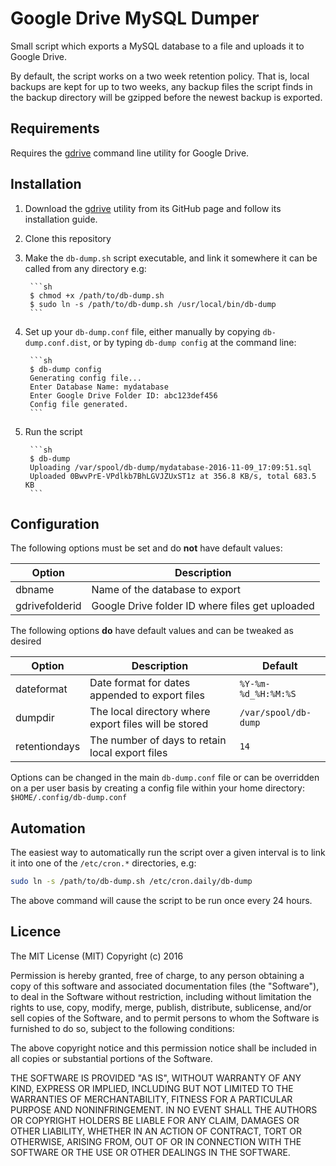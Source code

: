 # Google Drive MySQL Dumper

Small script which exports a MySQL database to a file and uploads it to Google Drive.

By default, the script works on a two week retention policy. That is, local backups are kept
for up to two weeks, any backup files the script finds in the backup directory will be gzipped before
the newest backup is exported.

## Requirements
Requires the [gdrive](https://github.com/prasmussen/gdrive) command line utility for Google Drive.

## Installation
1. Download the [gdrive](https://github.com/prasmussen/gdrive)  utility from its GitHub page and follow its installation guide.
2. Clone this repository
3. Make the `db-dump.sh` script executable, and link it somewhere it can be called from any directory e.g:

		```sh
		$ chmod +x /path/to/db-dump.sh
		$ sudo ln -s /path/to/db-dump.sh /usr/local/bin/db-dump
		```
		
4. Set up your `db-dump.conf` file, either manually by copying `db-dump.conf.dist`, or by typing `db-dump config` at the command line:

		```sh
		$ db-dump config
		Generating config file...
		Enter Database Name: mydatabase    
		Enter Google Drive Folder ID: abc123def456
		Config file generated.
		```
		
5. Run the script

		```sh
		$ db-dump
		Uploading /var/spool/db-dump/mydatabase-2016-11-09_17:09:51.sql
		Uploaded 0BwvPrE-VPdlkb7BhLGVJZUxST1z at 356.8 KB/s, total 683.5 KB
		```

## Configuration

The following options must be set and do **not** have default values:

| Option | Description |
| ------ | ----------- |
| dbname | Name of the database to export |
| gdrivefolderid | Google Drive folder ID where files get uploaded |

The following options **do** have default values and can be tweaked as desired

| Option | Description | Default |
| ------ | ----------- | ------- |
| dateformat | Date format for dates appended to export files | `%Y-%m-%d_%H:%M:%S` |
| dumpdir | The local directory where export files will be stored | `/var/spool/db-dump` |
| retentiondays | The number of days to retain local export files | `14` |

Options can be changed in the main `db-dump.conf` file or can be overridden on a per user basis by creating
a config file within your home directory: `$HOME/.config/db-dump.conf`

## Automation
The easiest way to automatically run the script over a given interval is to link it into one of the
`/etc/cron.*` directories, e.g:

```sh
sudo ln -s /path/to/db-dump.sh /etc/cron.daily/db-dump
```

The above command will cause the script to be run once every 24 hours.

## Licence
The MIT License (MIT) Copyright (c) 2016

Permission is hereby granted, free of charge, to any person obtaining a copy of this software and associated documentation files (the "Software"), to deal in the Software without restriction, including without limitation the rights to use, copy, modify, merge, publish, distribute, sublicense, and/or sell copies of the Software, and to permit persons to whom the Software is furnished to do so, subject to the following conditions:

The above copyright notice and this permission notice shall be included in all copies or substantial portions of the Software.

THE SOFTWARE IS PROVIDED "AS IS", WITHOUT WARRANTY OF ANY KIND, EXPRESS OR IMPLIED, INCLUDING BUT NOT LIMITED TO THE WARRANTIES OF MERCHANTABILITY, FITNESS FOR A PARTICULAR PURPOSE AND NONINFRINGEMENT. IN NO EVENT SHALL THE AUTHORS OR COPYRIGHT HOLDERS BE LIABLE FOR ANY CLAIM, DAMAGES OR OTHER LIABILITY, WHETHER IN AN ACTION OF CONTRACT, TORT OR OTHERWISE, ARISING FROM, OUT OF OR IN CONNECTION WITH THE SOFTWARE OR THE USE OR OTHER DEALINGS IN THE SOFTWARE.
